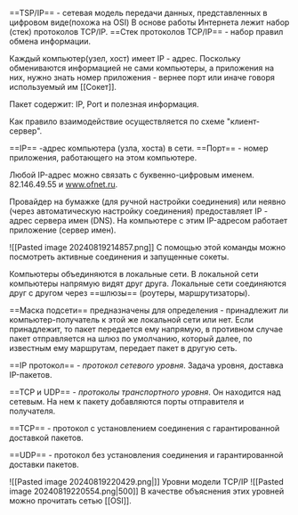 ==TSP/IP== - сетевая модель передачи данных, представленных в цифровом виде(похожа на OSI)
В основе работы Интернета лежит набор (стек) протоколов TCP/IP.
==Стек протоколов TCP/IP== - набор правил обмена информации.

Каждый компьютер(узел, хост) имеет IP - адрес. Поскольку обмениваются информацией не сами компьютеры, а приложения на них, нужно знать номер приложения - вернее порт или иначе говоря используемый им [[Сокет]].

Пакет содержит: IP, Port и полезная информация.

Как правило взаимодействие осуществляется по схеме "клиент-сервер".

==IP== -адрес компьютера (узла, хоста) в сети.
==Порт== - номер приложения, работающего на этом компьютере.

Любой IP-адрес можно связать с буквенно-цифровым именем. 82.146.49.55 и www.ofnet.ru.

Провайдер на бумажке (для ручной настройки соединения) или неявно (через автоматическую настройку соединения) предоставляет IP - адрес сервера имен (DNS). На компьютере с этим IP-адресом работает приложение (сервер имен).

![[Pasted image 20240819214857.png]]
С помощью этой команды можно посмотреть активные соединения и запущенные сокеты.

Компьютеры объединяются в локальные сети. В локальной сети компьютеры напрямую видят друг друга. Локальные сети соединяются друг с другом через ==шлюзы== (роутеры, маршрутизаторы).

==Маска подсети== предназначены для определения - принадлежит ли компьютер-получатель к этой же локальной сети или нет. Если принадлежит, то пакет передается ему напрямую, в противном случае пакет отправляется на шлюз по умолчанию, который далее, по известным ему маршрутам, передает пакет в другую сеть.

==IP протокол== - _протокол сетевого уровня_. Задача уровня, доставка IP-пакетов.

==TCP и UDP== - _протоколы транспортного уровня_. Он находится над сетевым. На нем к пакету добавляются порты отправителя и получателя.

==TCP== - протокол с установлением соединения с гарантированной доставкой пакетов.

==UDP== - протокол без установления соединения и гарантированной доставки пакетов.


![[Pasted image 20240819220429.png|]]
Уровни модели TCP/IP
![[Pasted image 20240819220554.png|500]]
В качестве объяснения этих уровней можно прочитать сетью [[OSI]].

